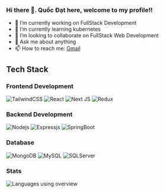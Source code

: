 ### Hi there 👋. Quốc Đạt here, welcome to my profile!!

- 🔭 I’m currently working on FullStack Development
- 🌱 I’m currently learning kubernetes
- 👯 I’m looking to collaborate on FullStack Web Development
- 💬 Ask me about anything
- 📫 How to reach me: <a href="mailto:lenguyenquocdat1219@gmail.com">Gmail</a>

## Tech Stack

### Frontend Development

![TailwindCSS](https://img.shields.io/badge/tailwindcss-%2338B2AC.svg?style=for-the-badge&logo=tailwind-css&logoColor=white)
![React](https://img.shields.io/badge/react-%2320232a.svg?style=for-the-badge&logo=react&logoColor=%2361DAFB)
![Next JS](https://img.shields.io/badge/Next-black?style=for-the-badge&logo=next.js&logoColor=white)
![Redux](https://img.shields.io/badge/redux-%23593d88.svg?style=for-the-badge&logo=redux&logoColor=white)

### Backend Development

![Nodejs](https://img.shields.io/badge/Node.js-43853D?style=for-the-badge&logo=node.js&logoColor=white)
![Expressjs](https://img.shields.io/badge/Express.js-43853D?style=for-the-badge&logo=express&logoColor=white)
![SpringBoot](https://img.shields.io/badge/SpringBoot-43853D?style=for-the-badge&logo=springboot&logoColor=white)

### Database

![MongoDB](https://img.shields.io/badge/MongoDB-%234ea94b.svg?style=for-the-badge&logo=mongodb&logoColor=white)
![MySQL](https://img.shields.io/badge/mysql-%2300f.svg?style=for-the-badge&logo=mysql&logoColor=white)
![SQLServer](https://img.shields.io/badge/SQL%20Server-white.svg?style=for-the-badge&logo=sqlserver&logoColor=white)

### Stats

![Languages using overview](https://github-readme-stats.vercel.app/api/top-langs/?username=QuocDat1219&layout=compact)
